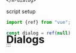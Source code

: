 <script setup>
import MDialog from '../../lib/src/components/MDialog/MDialog.vue'
import MButton from '../../lib/src/components/MButton/MButton.vue'
import MIOList from '../common/MIOList.vue'
import ExampleWrapper from '../common/ExampleWrapper.vue' 
import {ref} from "vue"; 

const dialog = ref(null)
</script>


# Dialogs
<m-button style="float: right; transform: translateY(-100%)" target="_blank" rel="noopener noreferrer" href="https://m3.material.io/components/dialogs/overview" variant="text" prepend-icon="open_in_new" text="material docs"/>

<MIOList :items="['Use dialogs to make sure users act on information', 'Commonly used to confirm high-risk actions like deleting progress']"/>

[//]: # (## Usage)

## Basic usage
You can use dialog with `m-dialog`. The component ref has `open()` and `close()`
exposed functions, use it to show/hide modal dialog.

<ExampleWrapper>
    <m-button text="Open dialog" @click="dialog.open()"/>
    <m-dialog ref="dialog" title="Title" text="Some lorem ipsum dialog text">
        <template #actions>
            <m-button variant="text" text="cancel" @click="dialog.close()"/>
            <m-button text="action 2"/>
        </template>
    </m-dialog>
</ExampleWrapper>

::: details code
vue template
```vue
<m-button text="Open dialog" @click="dialog.open()"/>
<m-dialog ref="dialog" title="Title" text="Some lorem ipsum dialog text">
  <template #actions>
    <m-button variant="text" text="cancel" @click="dialog.close()"/>
    <m-button text="action 2"/>
  </template>
</m-dialog>
```
script setup
```js
import {ref} from "vue";

const dialog = ref(null)
```
:::
